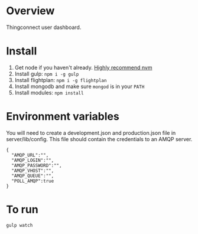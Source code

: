 
Overview
========
Thingconnect user dashboard.

Install
=======
1. Get node if you haven't already. [Highly recommend nvm](https://github.com/creationix/nvm)
1. Install gulp: `npm i -g gulp`
1. Install flightplan: `npm i -g flightplan`
1. Install mongodb and make sure `mongod` is in your `PATH`
1. Install modules: `npm install`

Environment variables
===========
You will need to create a development.json and production.json file in server/lib/config. This file should contain the credentials to an AMQP server.

```
{
  "AMQP_URL":"",
  "AMQP_LOGIN":"",
  "AMQP_PASSWORD":"",
  "AMQP_VHOST":"",
  "AMQP_QUEUE":"",
  "POLL_AMQP":true
}
```

To run
===========
`gulp watch`
